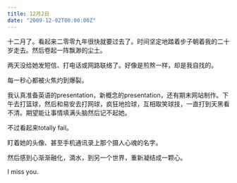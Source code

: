 ```yaml
---
title: 12月2日
date: "2009-12-02T00:00:00Z"
---
```


十二月了。看起来二零零九年很快就要过去了。时间坚定地踏着步子朝着我的二十岁走去。然后卷起一阵飘渺的尘土。
  
两天没给她发短信、打电话或网路联络了。好像是煎熬一样，却是我自找的。
  
每一秒心都被火焦灼到爆裂。
  
我认真准备英语的presentation，新概念的presentation，还有期末网站制作。下午去打篮球，然后和易安去打网球，疯狂地捡球，互相取笑球技，一直打到天黑看不清。期望能让事情填满头脑然后记不起她。
  
不过看起来totally fail。
  
盯着她的头像、甚至手机通讯录上那个摄人心魂的名字。
  
然后感到心渐渐融化，滴水，到另一个世界，重新凝结成一颗心。
  
I miss you.